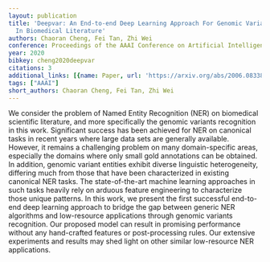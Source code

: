 ```yaml
---
layout: publication
title: 'Deepvar: An End-to-end Deep Learning Approach For Genomic Variant Recognition
  In Biomedical Literature'
authors: Chaoran Cheng, Fei Tan, Zhi Wei
conference: Proceedings of the AAAI Conference on Artificial Intelligence
year: 2020
bibkey: cheng2020deepvar
citations: 3
additional_links: [{name: Paper, url: 'https://arxiv.org/abs/2006.08338'}]
tags: ["AAAI"]
short_authors: Chaoran Cheng, Fei Tan, Zhi Wei
---
```

We consider the problem of Named Entity Recognition (NER) on biomedical
scientific literature, and more specifically the genomic variants recognition
in this work. Significant success has been achieved for NER on canonical tasks
in recent years where large data sets are generally available. However, it
remains a challenging problem on many domain-specific areas, especially the
domains where only small gold annotations can be obtained. In addition, genomic
variant entities exhibit diverse linguistic heterogeneity, differing much from
those that have been characterized in existing canonical NER tasks. The
state-of-the-art machine learning approaches in such tasks heavily rely on
arduous feature engineering to characterize those unique patterns. In this
work, we present the first successful end-to-end deep learning approach to
bridge the gap between generic NER algorithms and low-resource applications
through genomic variants recognition. Our proposed model can result in
promising performance without any hand-crafted features or post-processing
rules. Our extensive experiments and results may shed light on other similar
low-resource NER applications.